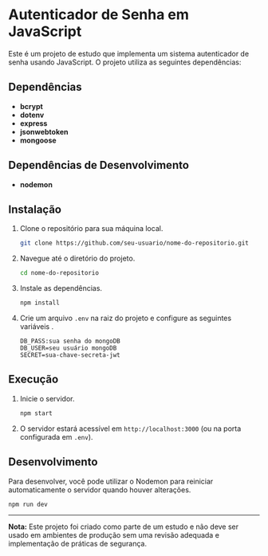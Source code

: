 # Autenticador de Senha em JavaScript

Este é um projeto de estudo que implementa um sistema autenticador de senha usando JavaScript. O projeto utiliza as seguintes dependências:

## Dependências

- **bcrypt** 
- **dotenv** 
- **express**
- **jsonwebtoken** 
- **mongoose** 

## Dependências de Desenvolvimento

- **nodemon** 

## Instalação

1. Clone o repositório para sua máquina local.

    ```bash
    git clone https://github.com/seu-usuario/nome-do-repositorio.git
    ```

2. Navegue até o diretório do projeto.

    ```bash
    cd nome-do-repositorio
    ```

3. Instale as dependências.

    ```bash
    npm install
    ```

4. Crie um arquivo `.env` na raiz do projeto e configure as seguintes variáveis .

    ```env
    DB_PASS:sua senha do mongoDB
    DB_USER=seu usuário mongoDB
    SECRET=sua-chave-secreta-jwt
    ```

## Execução

1. Inicie o servidor.

    ```bash
    npm start
    ```

2. O servidor estará acessível em `http://localhost:3000` (ou na porta configurada em `.env`).

## Desenvolvimento

Para desenvolver, você pode utilizar o Nodemon para reiniciar automaticamente o servidor quando houver alterações.

```bash
npm run dev
```


---

**Nota:** Este projeto foi criado como parte de um estudo e não deve ser usado em ambientes de produção sem uma revisão adequada e implementação de práticas de segurança.